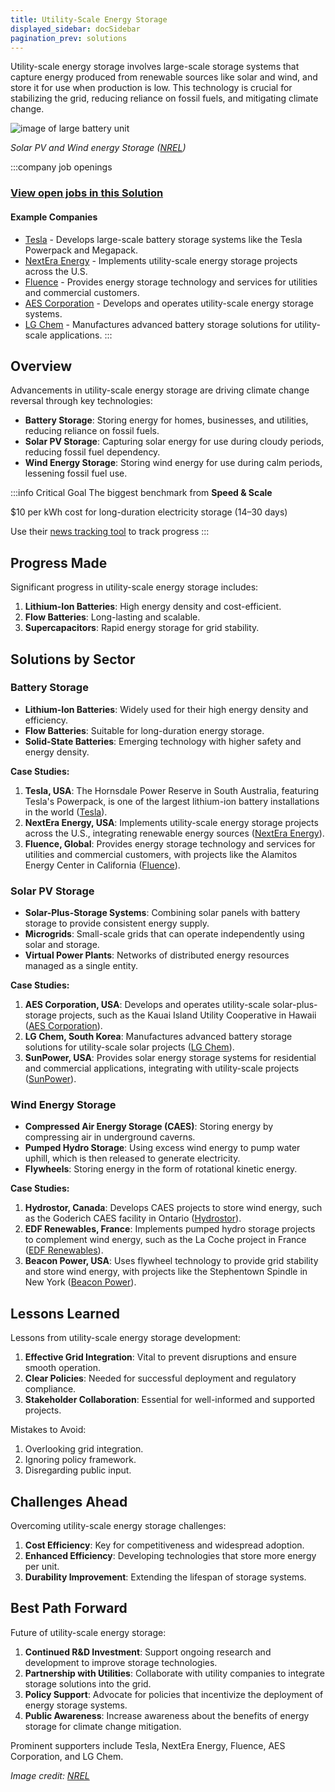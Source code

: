 ```yaml
---
title: Utility-Scale Energy Storage
displayed_sidebar: docSidebar
pagination_prev: solutions
---
```


Utility-scale energy storage involves large-scale storage systems that capture energy produced from renewable sources like solar and wind, and store it for use when production is low. This technology is crucial for stabilizing the grid, reducing reliance on fossil fuels, and mitigating climate change.

![image of large battery unit](/../static/img/utility-scale-energy-storage.jpg)

*Solar PV and Wind energy Storage ([NREL](https://www.nrel.gov/news/program/2021/grid-scale-storage-us-storage-capacity-could-grow-five-fold-by-2050.html))*

:::company job openings
### [View open jobs in this Solution](https://climatebase.org/jobs?l=&q=&drawdown_solutions=Utility-Scale+Energy+Storage)
#### Example Companies
- [Tesla](https://www.tesla.com) - Develops large-scale battery storage systems like the Tesla Powerpack and Megapack.
- [NextEra Energy](https://www.nexteraenergy.com) - Implements utility-scale energy storage projects across the U.S.
- [Fluence](https://www.fluenceenergy.com) - Provides energy storage technology and services for utilities and commercial customers.
- [AES Corporation](https://www.aes.com) - Develops and operates utility-scale energy storage systems.
- [LG Chem](https://www.lgchem.com) - Manufactures advanced battery storage solutions for utility-scale applications.
:::

<!-- <details> 
<summary>
Full list of companies
</summary>
- one
- two
- three
</details> -->

## Overview

Advancements in utility-scale energy storage are driving climate change reversal through key technologies:

- **Battery Storage**: Storing energy for homes, businesses, and utilities, reducing reliance on fossil fuels.
- **Solar PV Storage**: Capturing solar energy for use during cloudy periods, reducing fossil fuel dependency.
- **Wind Energy Storage**: Storing wind energy for use during calm periods, lessening fossil fuel use.

:::info Critical Goal
The biggest benchmark from **Speed & Scale**

$10 per kWh cost for long-duration electricity storage (14–30 days)

Use their [news tracking tool](https://speedandscale.com/okrs/2-0-decarbonize-the-grid/2-3-storage/) to track progress
:::

## Progress Made

Significant progress in utility-scale energy storage includes:

1. **Lithium-Ion Batteries**: High energy density and cost-efficient.
2. **Flow Batteries**: Long-lasting and scalable.
3. **Supercapacitors**: Rapid energy storage for grid stability.

## Solutions by Sector

### Battery Storage
- **Lithium-Ion Batteries**: Widely used for their high energy density and efficiency.
- **Flow Batteries**: Suitable for long-duration energy storage.
- **Solid-State Batteries**: Emerging technology with higher safety and energy density.

**Case Studies:**
1. **Tesla, USA**: The Hornsdale Power Reserve in South Australia, featuring Tesla's Powerpack, is one of the largest lithium-ion battery installations in the world ([Tesla](https://www.tesla.com)).
2. **NextEra Energy, USA**: Implements utility-scale energy storage projects across the U.S., integrating renewable energy sources ([NextEra Energy](https://www.nexteraenergy.com)).
3. **Fluence, Global**: Provides energy storage technology and services for utilities and commercial customers, with projects like the Alamitos Energy Center in California ([Fluence](https://www.fluenceenergy.com)).

### Solar PV Storage
- **Solar-Plus-Storage Systems**: Combining solar panels with battery storage to provide consistent energy supply.
- **Microgrids**: Small-scale grids that can operate independently using solar and storage.
- **Virtual Power Plants**: Networks of distributed energy resources managed as a single entity.

**Case Studies:**
1. **AES Corporation, USA**: Develops and operates utility-scale solar-plus-storage projects, such as the Kauai Island Utility Cooperative in Hawaii ([AES Corporation](https://www.aes.com)).
2. **LG Chem, South Korea**: Manufactures advanced battery storage solutions for utility-scale solar projects ([LG Chem](https://www.lgchem.com)).
3. **SunPower, USA**: Provides solar energy storage systems for residential and commercial applications, integrating with utility-scale projects ([SunPower](https://us.sunpower.com)).

### Wind Energy Storage
- **Compressed Air Energy Storage (CAES)**: Storing energy by compressing air in underground caverns.
- **Pumped Hydro Storage**: Using excess wind energy to pump water uphill, which is then released to generate electricity.
- **Flywheels**: Storing energy in the form of rotational kinetic energy.

**Case Studies:**
1. **Hydrostor, Canada**: Develops CAES projects to store wind energy, such as the Goderich CAES facility in Ontario ([Hydrostor](https://www.hydrostor.ca)).
2. **EDF Renewables, France**: Implements pumped hydro storage projects to complement wind energy, such as the La Coche project in France ([EDF Renewables](https://www.edf-re.com)).
3. **Beacon Power, USA**: Uses flywheel technology to provide grid stability and store wind energy, with projects like the Stephentown Spindle in New York ([Beacon Power](https://www.beaconpower.com)).

## Lessons Learned

Lessons from utility-scale energy storage development:

1. **Effective Grid Integration**: Vital to prevent disruptions and ensure smooth operation.
2. **Clear Policies**: Needed for successful deployment and regulatory compliance.
3. **Stakeholder Collaboration**: Essential for well-informed and supported projects.

Mistakes to Avoid:

1. Overlooking grid integration.
2. Ignoring policy framework.
3. Disregarding public input.

## Challenges Ahead

Overcoming utility-scale energy storage challenges:

1. **Cost Efficiency**: Key for competitiveness and widespread adoption.
2. **Enhanced Efficiency**: Developing technologies that store more energy per unit.
3. **Durability Improvement**: Extending the lifespan of storage systems.

## Best Path Forward

Future of utility-scale energy storage:

1. **Continued R&D Investment**: Support ongoing research and development to improve storage technologies.
2. **Partnership with Utilities**: Collaborate with utility companies to integrate storage solutions into the grid.
3. **Policy Support**: Advocate for policies that incentivize the deployment of energy storage systems.
4. **Public Awareness**: Increase awareness about the benefits of energy storage for climate change mitigation.

Prominent supporters include Tesla, NextEra Energy, Fluence, AES Corporation, and LG Chem.

*Image credit: [NREL](https://www.nrel.gov/news/program/2021/grid-scale-storage-us-storage-capacity-could-grow-five-fold-by-2050.html)*
